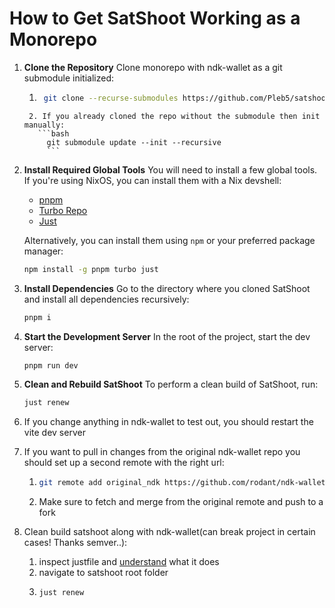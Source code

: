 # How to Get SatShoot Working as a Monorepo

1. **Clone the Repository**
   Clone monorepo with ndk-wallet as a git submodule initialized:
    1. ```bash
        git clone --recurse-submodules https://github.com/Pleb5/satshoot.git
   ```
    2. If you already cloned the repo without the submodule then init manually:
      ```bash
        git submodule update --init --recursive
        ```

2. **Install Required Global Tools**
   You will need to install a few global tools.
   If you're using NixOS, you can install them with a Nix devshell:

   - [pnpm](https://pnpm.io/)
   - [Turbo Repo](https://turbo.build/repo)
   - [Just](https://github.com/casey/just)

   Alternatively, you can install them using `npm` or your preferred package manager:

   ```bash
   npm install -g pnpm turbo just
   ```

3. **Install Dependencies**
   Go to the directory where you cloned SatShoot and install all dependencies recursively:

   ```bash
   pnpm i
   ```

4. **Start the Development Server**
   In the root of the project, start the dev server:

   ```bash
   pnpm run dev
   ```

5. **Clean and Rebuild SatShoot**
   To perform a clean build of SatShoot, run:

   ```bash
   just renew
   ```

6. If you change anything in ndk-wallet to test out, you should restart the vite dev server
7. If you want to pull in changes from the original ndk-wallet repo you should set up a second remote with the right url:
    1. ```bash
       git remote add original_ndk https://github.com/rodant/ndk-wallet.git
        ```
    2. Make sure to fetch and merge from the original remote and push to a fork
8. Clean build satshoot along with ndk-wallet(can break project in certain cases! Thanks semver..):
    1. inspect justfile and [understand](https://github.com/casey/just) what it does
    2. navigate to satshoot root folder
    3.  ```bash
        just renew
        ```
